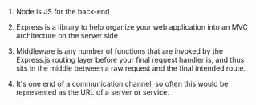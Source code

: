 1. Node is JS for the back-end

2. Express is a library to help organize your web application into an MVC architecture on the server side

3. Middleware is any number of functions that are invoked by the Express.js routing layer before your final request handler is, and thus sits in the middle between a raw request and the final intended route.

4. It's one end of a communication channel, so often this would be represented as the URL of a server or service.